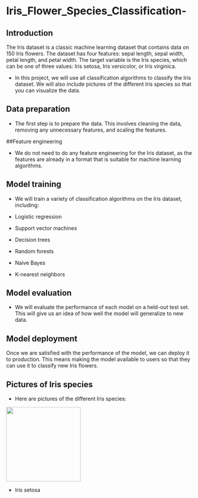 # Iris_Flower_Species_Classification-

## Introduction
The Iris dataset is a classic machine learning dataset that contains data on 150 Iris flowers. The dataset has four features: sepal length, sepal width, petal length, and petal width. The target variable is the Iris species, which can be one of three values: Iris setosa, Iris versicolor, or Iris virginica.

- In this project, we will use all classification algorithms to classify the Iris dataset. We will also include pictures of the different Iris species so that you can visualize the data.

## Data preparation
- The first step is to prepare the data. This involves cleaning the data, removing any unnecessary features, and scaling the features.

##Feature engineering
- We do not need to do any feature engineering for the Iris dataset, as the features are already in a format that is suitable for machine learning algorithms.

## Model training
- We will train a variety of classification algorithms on the Iris dataset, including:

- Logistic regression
- Support vector machines
- Decision trees
- Random forests
- Naive Bayes
- K-nearest neighbors
  
## Model evaluation
- We will evaluate the performance of each model on a held-out test set. This will give us an idea of how well the model will generalize to new data.

## Model deployment
Once we are satisfied with the performance of the model, we can deploy it to production. This means making the model available to users so that they can use it to classify new Iris flowers.

## Pictures of Iris species
- Here are pictures of the different Iris species:


<img src = "http://www.phytoimages.siu.edu/users/Cusman1/5_30_14/DSCF0206Irissetosa.jpg" width="200" height="200">


- Iris setosa
